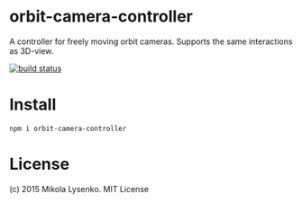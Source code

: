 orbit-camera-controller
=======================
A controller for freely moving orbit cameras.  Supports the same interactions as 3D-view.

[![build status](https://secure.travis-ci.org/mikolalysenko/orbit-camera-controller.png)](http://travis-ci.org/mikolalysenko/orbit-camera-controller)

# Install

```
npm i orbit-camera-controller
```

# License
(c) 2015 Mikola Lysenko. MIT License